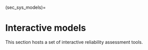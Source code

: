 (sec_sys_models)=
# Interactive models

This section hosts a set of interactive reliability assessment tools.

```{tableofcontents}
```